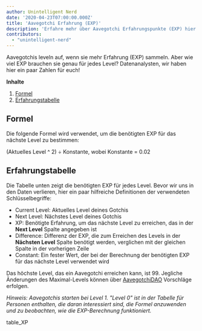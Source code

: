 ```yaml
---
author: Unintelligent Nerd
date: '2020-04-23T07:00:00.000Z'
title: 'Aavegotchi Erfahrung (EXP)'
description: 'Erfahre mehr über Aavegotchi Erfahrungspunkte (EXP) hier!'
contributors:
  - "unintelligent-nerd"
---
```


Aavegotchis leveln auf, wenn sie mehr Erfahrung (EXP) sammeln. Aber wie viel EXP brauchen sie genau für jedes Level? Datenanalysten, wir haben hier ein paar Zahlen für euch!

<div class="contentsBox">

**Inhalte**

<ol>
<li><a href=#formula>Formel</a></li>
<li><a href=#experience-table>Erfahrungstabelle</a></li>
</ol>

</div>

## Formel
Die folgende Formel wird verwendet, um die benötigten EXP für das nächste Level zu bestimmen:

(Aktuelles Level ^ 2) ÷ Konstante, wobei Konstante = 0.02

## Erfahrungstabelle

Die Tabelle unten zeigt die benötigten EXP für jedes Level. Bevor wir uns in den Daten verlieren, hier ein paar hilfreiche Definitionen der verwendeten Schlüsselbegriffe:

* Current Level: Aktuelles Level deines Gotchis
* Next Level: Nächstes Level deines Gotchis
* XP: Benötigte Erfahrung, um das nächste Level zu erreichen, das in der **Next Level** Spalte angegeben ist
* Difference: Differenz der EXP, die zum Erreichen des Levels in der **Nächsten Level** Spalte benötigt werden, verglichen mit der gleichen Spalte in der vorherigen Zeile
* Constant: Ein fester Wert, der bei der Berechnung der benötigten EXP für das nächste Level verwendet wird

Das höchste Level, das ein Aavegotchi erreichen kann, ist 99. Jegliche Änderungen des Maximal-Levels können über [AavegotchiDAO](/dao) Vorschläge erfolgen.

*Hinweis: Aavegotchis starten bei Level 1. "Level 0" ist in der Tabelle für Personen enthalten, die daran interessiert sind, die Formel anzuwenden und zu beobachten, wie die EXP-Berechnung funktioniert.*

table_XP

